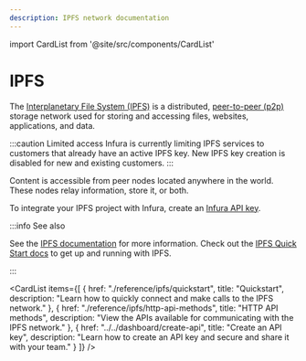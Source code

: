 ```yaml
---
description: IPFS network documentation
---
```


import CardList from '@site/src/components/CardList'

# IPFS

The [Interplanetary File System (IPFS)](https://ipfs.io/) is a distributed, [peer-to-peer (p2p)](https://en.wikipedia.org/wiki/Peer-to-peer) storage network used for storing and accessing files, websites, applications, and data.

:::caution Limited access
Infura is currently limiting IPFS services to customers that already have an active IPFS key.
New IPFS key creation is disabled for new and existing customers.
:::

Content is accessible from peer nodes located anywhere in the world. These nodes relay information, store it, or both.

To integrate your IPFS project with Infura, create an [Infura API key](../../get-started/infura.md#2-create-an-api-key).

:::info See also

See the [IPFS documentation](https://docs.ipfs.io) for more information. Check out the [IPFS Quick Start docs](https://docs.ipfs.io/how-to/command-line-quick-start/#prerequisites) to get up and running with IPFS.

:::

<CardList
  items={[
    {
      href: "./reference/ipfs/quickstart",
      title: "Quickstart",
      description: "Learn how to quickly connect and make calls to the IPFS network."
    },
    {
      href: "./reference/ipfs/http-api-methods",
      title: "HTTP API methods",
      description: "View the APIs available for communicating with the IPFS network."
    },
    {
      href: "../../dashboard/create-api",
      title: "Create an API key",
      description: "Learn how to create an API key and secure and share it with your team."
    }
  ]}
/>
